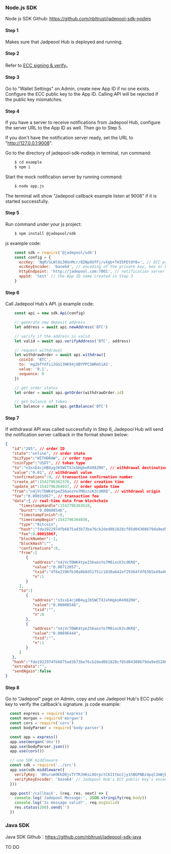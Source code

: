 ### Node.js SDK

Node js SDK Github: https://github.com/nbltrust/jadepool-sdk-nodejs

#### Step 1 

Makes sure that Jadpeool Hub is deployed and running.

#### Step 2

Refer to [ECC signing & verify](ecc-sig.html)。

#### Step 3
Go to "Wallet Settings" on Admin, create new App ID if no one exists. Configure the ECC public key to the App ID. Calling API will be rejected if the public key mismatches.

#### Step 4
If you have a server to receive notifications from Jadepool Hub, configure the server URL to the App ID as well. Then go to Step 5.

If you don't have the notification server ready, set the URL to "http://127.0.0.1:9008".

Go to the directory of jadepool-sdk-nodejs in terminal, run command:

```bash
	$ cd example
	$ npm i
```

Start the mock notification server by running command:

```bash
	$ node app.js
```

The terminal will show "Jadepool callback example listen at 9008" if it is started successfully.

#### Step 5

Run command under your js project:

```bash
	$ npm install @jadepool/sdk
```

js example code:

```js
	const sdk = require('@jadepool/sdk')
    const config = {
      eccKey: 'NgM/SLWlOi30GnMcr/QINpXUfFj/vXgb+TH35PEtOY8=', // ECC private key generated in Step 2
      eccKeyEncoder: 'base64', // encoding of the private key, hex or base64
      httpEndpoint: 'http://jadepool.com:7001', // notification server URL
      appId: 'test' // the App ID name created in Step 3
    }
```

#### Step 6

Call Jadepool Hub's API. js example code:

```js
	const api = new sdk.Api(config)

	// generate new deposit address
    let address = await api.newAddress('BTC')

    // verify if the address is valid
    let valid = await api.verifyAddress('BTC', address)

    // request withdrawal
    let withdrawOrder = await api.withdraw({
      coinId: 'BTC',
      to: 'mg2bfYdfii2GG13HK94jXBYPPCSWRmSiAS',
      value: '0.1',
      sequence: 0
    })

    // get order status
    let order = await api.getOrder(withdrawOrder.id)

    // get balance of token
    let balance = await api.getBalance('BTC')
```

#### Step 7

If withdrawal API was called successfully in Step 6, Jadepool Hub will send the notification server callback in the format shown below:

```json
{  
   "id":"205", // order ID
   "state":"online", // order state
   "bizType":"WITHDRAW", // order type
   "coinType":"USDT", // token type
   "to":"n3ssE4cjHB4ygJ65WCTXJxhHgkoR4982RH", // withdrawal destination
   "value":"0.01", // withdrawal value
   "confirmations":0, // transaction confirmation number
   "create_at":1542796362376, // order creation time
   "update_at":1542796364037, // order update time
   "from":"n4jVcTDWK4tpeZS6aosYo7M8incK3cdKRQ", // withdrawal origin
   "fee":"0.00015067", // transaction fee
   "data":{ // real-time data from blockchain 
      "timestampHandle":1542796363610,
      "burnt":"0.00000546",
      "timestampFinish":0,
      "timestampBegin":1542796364036,
      "type":"Bitcoin",
      "hash":"fda1922974fb6875ad3b73be76cb2ded0b1828cf85d04308679da9ed5286bf4f",
      "fee":0.00015067,
      "blockNumber":-1,
      "blockHash":"",
      "confirmations":0,
      "from":[  
         {  
            "address":"n4jVcTDWK4tpeZS6aosYo7M8incK3cdKRQ",
            "value":"0.00712057",
            "txid":"df6e2396fb30a0b8d51f51c1030a642ef29364f4f63b5e49a46cef43b847175d",
            "n":1
         }
      ],
      "to":[  
         {  
            "address":"n3ssE4cjHB4ygJ65WCTXJxhHgkoR4982RH",
            "value":"0.00000546",
            "txid":"",
            "n":0
         },
         {  
            "address":"n4jVcTDWK4tpeZS6aosYo7M8incK3cdKRQ",
            "value":"0.00696444",
            "txid":"",
            "n":1
         }
      ]
   },
   "hash":"fda1922974fb6875ad3b73be76cb2ded0b1828cf85d04308679da9ed5286bf4f", // transaction hash
   "extraData":"",
   "sendAgain":false
}
```

#### Step 8

Go to "Jadepool" page on Admin, copy and use Jadepool Hub's ECC public key to verify the callback's signature. js code example:

```js
  const express = require('express')
  const morgan = require('morgan')
  const cors = require('cors')
  const bodyParser = require('body-parser')

  const app = express()
  app.use(morgan('dev'))
  app.use(bodyParser.json())
  app.use(cors())

  // use SDK middleware
  const sdk = require('../src')
  app.use(sdk.middleware({
    verifyKey: 'BKurum9EkO0jvTYTRJH6sLOOrpctCKIItmcCjy1hBGPNBz4pql3mWjb8JyZ/A99qUUByXX5vcWb292Q5NLFFJt0=', // Jadepool Hub's ECC public key
    verifyKeyEncoder: 'base64' // Jadepool Hub's ECC public key's encoding, hex or base64
  }))

  app.post('/callback', (req, res, next) => {
    console.log('Jadepool Message:', JSON.stringify(req.body))
    console.log('Is message valid?', req.msgValid)
    res.status(200).send('')
  })

```

### Java SDK

Java SDK Github：https://github.com/nbltrust/jadepool-sdk-java

TO DO

